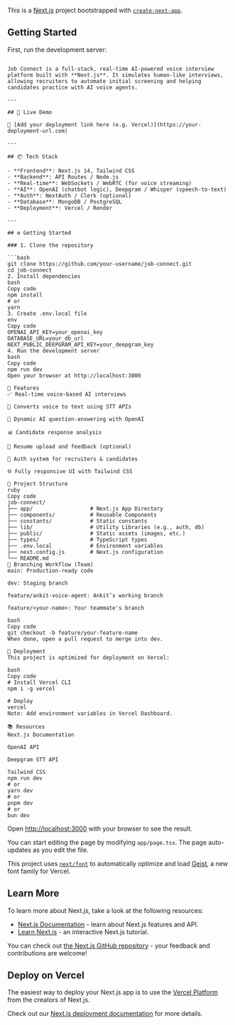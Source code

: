 This is a [Next.js](https://nextjs.org) project bootstrapped with [`create-next-app`](https://nextjs.org/docs/app/api-reference/cli/create-next-app).

## Getting Started

First, run the development server:

```bash# 🎙️ Job Connect – AI Voice Interview Platform

Job Connect is a full-stack, real-time AI-powered voice interview platform built with **Next.js**. It simulates human-like interviews, allowing recruiters to automate initial screening and helping candidates practice with AI voice agents.

---

## 🚀 Live Demo

🔗 [Add your deployment link here (e.g. Vercel)](https://your-deployment-url.com)

---

## 📦 Tech Stack

- **Frontend**: Next.js 14, Tailwind CSS
- **Backend**: API Routes / Node.js
- **Real-time**: WebSockets / WebRTC (for voice streaming)
- **AI**: OpenAI (chatbot logic), Deepgram / Whisper (speech-to-text)
- **Auth**: NextAuth / Clerk (optional)
- **Database**: MongoDB / PostgreSQL
- **Deployment**: Vercel / Render

---

## ⚙️ Getting Started

### 1. Clone the repository

```bash
git clone https://github.com/your-username/job-connect.git
cd job-connect
2. Install dependencies
bash
Copy code
npm install
# or
yarn
3. Create .env.local file
env
Copy code
OPENAI_API_KEY=your_openai_key
DATABASE_URL=your_db_url
NEXT_PUBLIC_DEEPGRAM_API_KEY=your_deepgram_key
4. Run the development server
bash
Copy code
npm run dev
Open your browser at http://localhost:3000

🔑 Features
✅ Real-time voice-based AI interviews

🎤 Converts voice to text using STT APIs

🤖 Dynamic AI question-answering with OpenAI

📊 Candidate response analysis

📄 Resume upload and feedback (optional)

🔐 Auth system for recruiters & candidates

🌐 Fully responsive UI with Tailwind CSS

📁 Project Structure
ruby
Copy code
job-connect/
├── app/                  # Next.js App Directory
├── components/           # Reusable Components
├── constants/            # Static constants
├── lib/                  # Utility Libraries (e.g., auth, db)
├── public/               # Static assets (images, etc.)
├── types/                # TypeScript types
├── .env.local            # Environment variables
├── next.config.js        # Next.js configuration
└── README.md
🧪 Branching Workflow (Team)
main: Production-ready code

dev: Staging branch

feature/ankit-voice-agent: Ankit’s working branch

feature/<your-name>: Your teammate's branch

bash
Copy code
git checkout -b feature/your-feature-name
When done, open a pull request to merge into dev.

🚀 Deployment
This project is optimized for deployment on Vercel:

bash
Copy code
# Install Vercel CLI
npm i -g vercel

# Deploy
vercel
Note: Add environment variables in Vercel Dashboard.

📚 Resources
Next.js Documentation

OpenAI API

Deepgram STT API

Tailwind CSS
npm run dev
# or
yarn dev
# or
pnpm dev
# or
bun dev
```

Open [http://localhost:3000](http://localhost:3000) with your browser to see the result.

You can start editing the page by modifying `app/page.tsx`. The page auto-updates as you edit the file.

This project uses [`next/font`](https://nextjs.org/docs/app/building-your-application/optimizing/fonts) to automatically optimize and load [Geist](https://vercel.com/font), a new font family for Vercel.

## Learn More

To learn more about Next.js, take a look at the following resources:

- [Next.js Documentation](https://nextjs.org/docs) - learn about Next.js features and API.
- [Learn Next.js](https://nextjs.org/learn) - an interactive Next.js tutorial.

You can check out [the Next.js GitHub repository](https://github.com/vercel/next.js) - your feedback and contributions are welcome!

## Deploy on Vercel

The easiest way to deploy your Next.js app is to use the [Vercel Platform](https://vercel.com/new?utm_medium=default-template&filter=next.js&utm_source=create-next-app&utm_campaign=create-next-app-readme) from the creators of Next.js.

Check out our [Next.js deployment documentation](https://nextjs.org/docs/app/building-your-application/deploying) for more details.
